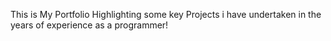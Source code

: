 This is My Portfolio Highlighting some key Projects i have undertaken in the years of experience as a programmer! 
